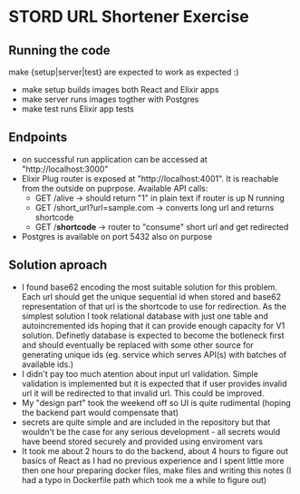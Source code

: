 # STORD URL Shortener Exercise

## Running the code
make {setup|server|test} are expected to work as expected :)
* make setup builds images both React and Elixir apps
* make server runs images togther with Postgres
* make test runs Elixir app tests

## Endpoints
* on successful run application can be accessed at "http://localhost:3000"
* Elixir Plug router is exposed at "http://localhost:4001". It is reachable from the outside on puprpose. Available API calls:
  * GET /alive -> should return "1" in plain text if router is up N running
  * GET /short_url?url=sample.com -> converts long url and returns shortcode
  * GET /__shortcode__ -> router to "consume" short url and get redirected
* Postgres is available on port 5432 also on purpose

## Solution aproach
* I found base62 encoding the most suitable solution for this problem. Each url should get the unique sequential id when stored and base62 representation of that url is the shortcode to use for redirection.
As the simplest solution I took relational database with just one table and autoincremented ids hoping that it can provide enough capacity for V1 solution. Definetly database is expected to become the botleneck first and should eventually be replaced with some other source for generating unique ids (eg. service which serves API(s) with batches of available ids.)
* I didn't pay too much atention about input url validation. Simple validation is implemented but it is expected that if user provides invalid url it will be redirected to that invalid url. This could be improved.
* My "design part" took the weekend off so UI is quite rudimental (hoping the backend part would compensate that)
* secrets are quite simple and are included in the repository but that wouldn't be the case for any serious development - all secrets would have beend stored securely and provided using enviroment vars
* It took me about 2 hours to do the backend, about 4 hours to figure out basics of React as I had no previous experience and I spent little more then one hour preparing docker files, make files and writing this notes (I had a typo in Dockerfile path which took me a while to figure out)


